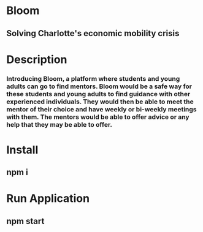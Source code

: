 # Bloom
## Solving Charlotte's economic mobility crisis

# Description

### Introducing Bloom, a platform where students and young adults can go to find mentors. Bloom would be a safe way for these students and young adults to find guidance with other experienced individuals. They would then be able to meet the mentor of their choice and have weekly or bi-weekly meetings with them. The mentors would be able to offer advice or any help that they may be able to offer. 

# Install
## npm i

# Run Application
## npm start
